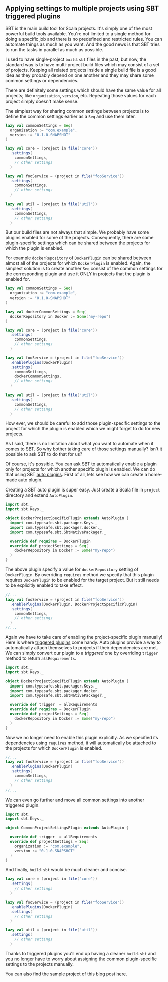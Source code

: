 ## Applying settings to multiple projects using SBT triggered plugins

SBT is the main build tool for Scala projects. It's simply one of the most powerful build tools available. You're not limited to a single method for doing a specific job and there is no predefined and restricted rules. You can automate things as much as you want. And the good news is that SBT tries to run the tasks in parallel as much as possible.

I used to have single-project `build.sbt` files in the past, but now, the standard way is to have multi-project build files which may consist of a set of projects. Keeping all related projects inside a single build file is a good idea as they probably depend on one another and they may share some common settings or dependencies.

There are definitely some settings which should have the same value for all projects; like `organization`, `version`, etc. Repeating those values for each project simply doesn't make sense.

The simplest way for sharing common settings between projects is to define the common settings earlier as a `Seq` and use them later.

```sbt
lazy val commonSettings = Seq(
  organization := "com.example",
  version := "0.1.0-SNAPSHOT"
)

lazy val core = (project in file("core"))
  .settings(
    commonSettings,
    // other settings
  )

lazy val fooService = (project in file("fooService"))
  .settings(
    commonSettings,
    // other settings
  )

lazy val util = (project in file("util"))
  .settings(
    commonSettings,
    // other settings
  )
```

But our build files are not always that simple. We probably have some plugins enabled for some of the projects. Consequently, there are some plugin-specific settings which can be shared between the projects for which the plugin is enabled.

For example `dockerRepository` of [`DockerPlugin`](http://www.scala-sbt.org/sbt-native-packager/formats/docker.html) can be shared between almost all of the projects for which `DockerPlugin` is enabled. Again, the simplest solution is to create another `Seq` consist of the common settings for the corresponding plugin and use it ONLY in projects that the plugin is enabled for.

```sbt
lazy val commonSettings = Seq(
  organization := "com.example",
  version := "0.1.0-SNAPSHOT"
)

lazy val dockerCommonSettings = Seq(
  dockerRepository in Docker := Some("my-repo")
)

lazy val core = (project in file("core"))
  .settings(
    commonSettings,
    // other settings
  )

lazy val fooService = (project in file("fooService"))
  .enablePlugins(DockerPlugin)
  .settings(
    commonSettings,
    dockerCommonSettings,
    // other settings
  )

lazy val util = (project in file("util"))
  .settings(
    commonSettings,
    // other settings
  )
```

How ever, we should be careful to add those plugin-specific settings to the project for which the plugin is enabled which we might forget to do for new projects.

As I said, there is no limitation about what you want to automate when it comes to SBT. So why bother taking care of those settings manually? Isn't it possible to ask SBT to do that for us?

Of course, it's possible. You can ask SBT to automatically enable a plugin only for projects for which another specific plugin is enabled. We can do that using SBT [auto plugins](http://www.scala-sbt.org/0.13/docs/Plugins.html#Using+an+auto+plugin). First of all, lets see how we can create a home-made auto plugin.

Creating a SBT auto plugin is super easy. Just create a Scala file in `project` directory and extend `AutoPlugin`.

```scala
import sbt._
import sbt.Keys._

object DockerProjectSpecificPlugin extends AutoPlugin {
  import com.typesafe.sbt.packager.Keys._
  import com.typesafe.sbt.packager.docker._
  import com.typesafe.sbt.SbtNativePackager._

  override def requires = DockerPlugin
  override def projectSettings = Seq(
    dockerRepository in Docker := Some("my-repo")
  )
}
```

The above plugin specify a value for `dockerRepository` setting of `DockerPlugin`. By overriding `requires` method we specify that this plugin requires `DockerPlugin` to be enabled for the target project. But it still needs to be explicitly enabled to take effect.

```sbt
//...
lazy val fooService = (project in file("fooService"))
  .enablePlugins(DockerPlugin, DockerProjectSpecificPlugin)
  .settings(
    commonSettings,
    // other settings
  )
//...
```

Again we have to take care of enabling the project-specific plugin manually! Here is where [triggered plugins](http://www.scala-sbt.org/0.13/docs/Plugins.html#Root+plugins+and+triggered+plugins) come handy. Auto plugins provide a way to automatically attach themselves to projects if their dependencies are met. We can simply convert our plugin to a *triggered* one by overriding `trigger` method to return `allRequirements`.

```scala
import sbt._
import sbt.Keys._

object DockerProjectSpecificPlugin extends AutoPlugin {
  import com.typesafe.sbt.packager.Keys._
  import com.typesafe.sbt.packager.docker._
  import com.typesafe.sbt.SbtNativePackager._

  override def trigger  = allRequirements
  override def requires = DockerPlugin
  override def projectSettings = Seq(
    dockerRepository in Docker := Some("my-repo")
  )
}
```

Now we no longer need to enable this plugin explicitly. As we specified its dependencies using `requires` method, it will automatically be attached to the projects for which `DockerPlugin` is enabled.

```sbt
//...
lazy val fooService = (project in file("fooService"))
  .enablePlugins(DockerPlugin)
  .settings(
    commonSettings,
    // other settings
  )
//...
```

We can even go further and move all common settings into another triggered plugin.

```scala
import sbt._
import sbt.Keys._

object CommonProjectSettingsPlugin extends AutoPlugin {

  override def trigger  = allRequirements
  override def projectSettings = Seq(
    organization := "com.example",
    version := "0.1.0-SNAPSHOT"
  )
}  
```

And finally, `build.sbt` would be much cleaner and concise.

```sbt
lazy val core = (project in file("core"))
  .settings(
    // other settings
  )

lazy val fooService = (project in file("fooService"))
  .enablePlugins(DockerPlugin)
  .settings(
    // other settings
  )

lazy val util = (project in file("util"))
  .settings(
    // other settings
  )
```

Thanks to triggered plugins you'll end up having a cleaner `build.sbt` and you no longer have to worry about assigning the common plugin-specific settings to the projects manually.

You can also find the sample project of this blog post [here](https://github.com/amirkarimi/cake-blog-posts/tree/master/01-apply-settings-using-sbt-auto-plugin/sample).
